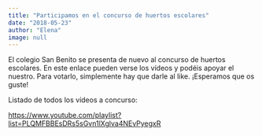 ```yaml
---
title: "Participamos en el concurso de huertos escolares"
date: "2018-05-23"
author: "Elena"
image: null
---
```


El colegio San Benito se presenta de nuevo al concurso de huertos escolares. En este enlace pueden verse los vídeos y podéis apoyar el nuestro. Para votarlo, simplemente hay que darle al like. ¡Esperamos que os guste!

Listado de todos los vídeos a concurso:

<a href="https://www.youtube.com/playlist?list=PLQMFBBEsDRs5sGvn1lXglva4NEvPyegxR" target="_blank" class="text-primary hover:underline">https://www.youtube.com/playlist?list=PLQMFBBEsDRs5sGvn1lXglva4NEvPyegxR</a>